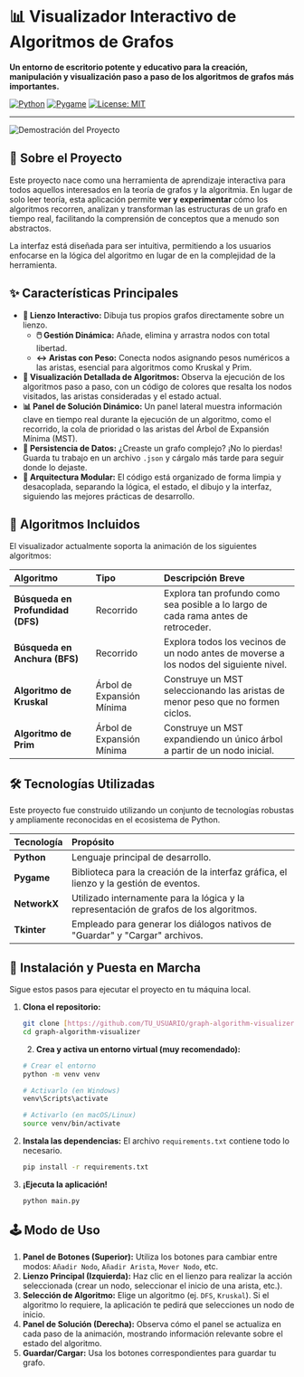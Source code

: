 # 📊 Visualizador Interactivo de Algoritmos de Grafos

**Un entorno de escritorio potente y educativo para la creación, manipulación y visualización paso a paso de los algoritmos de grafos más importantes.**

[![Python](https://img.shields.io/badge/Python-3.9%2B-blue?style=for-the-badge&logo=python)](https://www.python.org/)
[![Pygame](https://img.shields.io/badge/Pygame-2.5.2-green?style=for-the-badge&logo=pygame)](https://www.pygame.org/)
[![License: MIT](https://img.shields.io/badge/License-MIT-yellow.svg?style=for-the-badge)](https://opensource.org/licenses/MIT)

---

![Demostración del Proyecto](demo.gif)

## 📜 Sobre el Proyecto

Este proyecto nace como una herramienta de aprendizaje interactiva para todos aquellos interesados en la teoría de grafos y la algoritmia. En lugar de solo leer teoría, esta aplicación permite **ver y experimentar** cómo los algoritmos recorren, analizan y transforman las estructuras de un grafo en tiempo real, facilitando la comprensión de conceptos que a menudo son abstractos.

La interfaz está diseñada para ser intuitiva, permitiendo a los usuarios enfocarse en la lógica del algoritmo en lugar de en la complejidad de la herramienta.

## ✨ Características Principales

* **🎨 Lienzo Interactivo:** Dibuja tus propios grafos directamente sobre un lienzo.
    * **🖱️ Gestión Dinámica:** Añade, elimina y arrastra nodos con total libertad.
    * **↔️ Aristas con Peso:** Conecta nodos asignando pesos numéricos a las aristas, esencial para algoritmos como Kruskal y Prim.
* **🧠 Visualización Detallada de Algoritmos:** Observa la ejecución de los algoritmos paso a paso, con un código de colores que resalta los nodos visitados, las aristas consideradas y el estado actual.
* **📊 Panel de Solución Dinámico:** Un panel lateral muestra información clave en tiempo real durante la ejecución de un algoritmo, como el recorrido, la cola de prioridad o las aristas del Árbol de Expansión Mínima (MST).
* **💾 Persistencia de Datos:** ¿Creaste un grafo complejo? ¡No lo pierdas! Guarda tu trabajo en un archivo `.json` y cárgalo más tarde para seguir donde lo dejaste.
* **🚀 Arquitectura Modular:** El código está organizado de forma limpia y desacoplada, separando la lógica, el estado, el dibujo y la interfaz, siguiendo las mejores prácticas de desarrollo.

## 🤖 Algoritmos Incluidos

El visualizador actualmente soporta la animación de los siguientes algoritmos:

| Algoritmo | Tipo | Descripción Breve |
| :--- | :--- | :--- |
| **Búsqueda en Profundidad (DFS)** | Recorrido | Explora tan profundo como sea posible a lo largo de cada rama antes de retroceder. |
| **Búsqueda en Anchura (BFS)** | Recorrido | Explora todos los vecinos de un nodo antes de moverse a los nodos del siguiente nivel. |
| **Algoritmo de Kruskal** | Árbol de Expansión Mínima | Construye un MST seleccionando las aristas de menor peso que no formen ciclos. |
| **Algoritmo de Prim** | Árbol de Expansión Mínima | Construye un MST expandiendo un único árbol a partir de un nodo inicial. |

## 🛠️ Tecnologías Utilizadas

Este proyecto fue construido utilizando un conjunto de tecnologías robustas y ampliamente reconocidas en el ecosistema de Python.

| Tecnología | Propósito |
| :--- | :--- |
| **Python** | Lenguaje principal de desarrollo. |
| **Pygame** | Biblioteca para la creación de la interfaz gráfica, el lienzo y la gestión de eventos. |
| **NetworkX** | Utilizado internamente para la lógica y la representación de grafos de los algoritmos. |
| **Tkinter** | Empleado para generar los diálogos nativos de "Guardar" y "Cargar" archivos. |

## 🚀 Instalación y Puesta en Marcha

Sigue estos pasos para ejecutar el proyecto en tu máquina local.

1.  **Clona el repositorio:**
    ```bash
    git clone [https://github.com/TU_USUARIO/graph-algorithm-visualizer.git](https://github.com/TU_USUARIO/graph-algorithm-visualizer.git)
    cd graph-algorithm-visualizer
    ```
    2.  **Crea y activa un entorno virtual (muy recomendado):**
    ```bash
    # Crear el entorno
    python -m venv venv

    # Activarlo (en Windows)
    venv\Scripts\activate

    # Activarlo (en macOS/Linux)
    source venv/bin/activate
    ```

3.  **Instala las dependencias:**
    El archivo `requirements.txt` contiene todo lo necesario.
    ```bash
    pip install -r requirements.txt
    ```

4.  **¡Ejecuta la aplicación!**
    ```bash
    python main.py
    ```

## 🕹️ Modo de Uso

1.  **Panel de Botones (Superior):** Utiliza los botones para cambiar entre modos: `Añadir Nodo`, `Añadir Arista`, `Mover Nodo`, etc.
2.  **Lienzo Principal (Izquierda):** Haz clic en el lienzo para realizar la acción seleccionada (crear un nodo, seleccionar el inicio de una arista, etc.).
3.  **Selección de Algoritmo:** Elige un algoritmo (ej. `DFS`, `Kruskal`). Si el algoritmo lo requiere, la aplicación te pedirá que selecciones un nodo de inicio.
4.  **Panel de Solución (Derecha):** Observa cómo el panel se actualiza en cada paso de la animación, mostrando información relevante sobre el estado del algoritmo.
5.  **Guardar/Cargar:** Usa los botones correspondientes para guardar tu grafo.